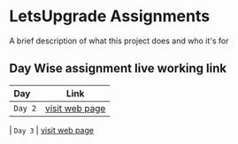 
# LetsUpgrade Assignments

A brief description of what this project does and who it's for


## Day Wise assignment live working link




| Day      | Link               |
| :-------- |------------------------- |
| `Day 2` | [visit web page](https://sanskritiagrawal1.github.io/LetsUpgrade/INDEX1.html)

| `Day 3` | [visit web page](https://sanskritiagrawal1.github.io/LetsUpgrade/INDEX1.html)


